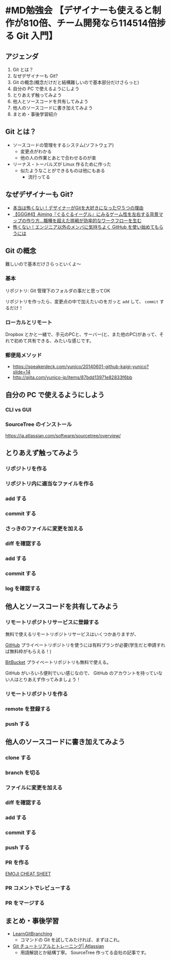 # \#MD勉強会 【デザイナーも使えると制作が810倍、チーム開発なら114514倍捗る Git 入門】

## アジェンダ

1. Git とは？
2. なぜデザイナーも Git?
3. Git の概念(概念だけだと結構難しいので基本部分だけさらっと)
4. 自分の PC で使えるようにしよう
5. とりあえず触ってみよう
6. 他人とソースコードを共有してみよう
7. 他人のソースコードに書き加えてみよう
8. まとめ・事後学習紹介


## Git とは？

* ソースコードの管理をするシステム(ソフトウェア)
  * 変更点がわかる
  * 他の人の作業とあとで合わせるのが楽
* リーナス・トーバルズが Linux 作るために作った
  * 似たようなことができるものは他にもある
    * 流行ってる

## なぜデザイナーも Git?

* [本当は怖くない！デザイナーがGitを大好きになった♡５つの理由](http://blog.nanapi.co.jp/tech/2014/04/23/git-love/)
* [【GGG#4】Aiming『ぐるぐるイーグル』にみるゲーム性を左右する背景マップの作り方…職種を超えた挑戦が効率的なワークフローを生む](http://gamebiz.jp/?p=151641)
* [怖くない！エンジニア以外のメンバに気持ちよく GitHub を使い始めてもらうには](http://techlife.cookpad.com/entry/2015/09/17/170158)


## Git の概念

難しいので基本だけさらっといくよ〜

### 基本

リポジトリ: Git 管理下のフォルダの事だと思ってOK

リポジトリを作ったら、変更点の中で加えたいのをガッと `add` して、 `commit` するだけ！

### ローカルとリモート

Dropbox とかと一緒で、手元のPCと、サーバー(と、また他のPC)があって、それで初めて共有できる、みたいな感じです。

### 郵便局メソッド

* https://speakerdeck.com/yunico/20140601-github-kaigi-yunico?slide=14
* http://qiita.com/yunico-jp/items/87bdd13971e82833f6bb


## 自分の PC で使えるようにしよう

### CLI vs GUI

### SourceTree のインストール

https://ja.atlassian.com/software/sourcetree/overview/

## とりあえず触ってみよう

### リポジトリを作る

### リポジトリ内に適当なファイルを作る

### add する

### commit する

### さっきのファイルに変更を加える

### diff を確認する

### add する

### commit する

### log を確認する

## 他人とソースコードを共有してみよう

### リモートリポジトリサービスに登録する

無料で使えるリモートリポジトリサービスはいくつかありますが、

[GitHub](https://github.com/)
プライベートリポジトリを使うには有料プランが必要(学生だと申請すれば無料枠がもらえる！)

[BitBucket](https://bitbucket.org/)
プライベートリポジトリも無料で使える。

GitHub がいろいろ便利でいい感じなので、 GitHub のアカウントを持っていない人はとりあえず作ってみましょう！


### リモートリポジトリを作る

### remote を登録する

### push する

## 他人のソースコードに書き加えてみよう

### clone する

### branch を切る

### ファイルに変更を加える

### diff を確認する

### add する

### commit する

### push する

### PR を作る

[EMOJI CHEAT SHEET](http://www.emoji-cheat-sheet.com/)

### PR コメントでレビューする

### PR をマージする


## まとめ・事後学習

* [LearnGitBranching](http://k.swd.cc/learnGitBranching-ja/)
  * コマンドの Git を試してみたければ、まずはこれ。
* [Git チュートリアルとトレーニング| Atlassian](https://www.atlassian.com/ja/git/)
  * 用語解説とか結構丁寧。 SourceTree 作ってる会社の記事です。
